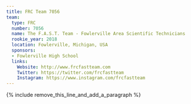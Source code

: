 ```yaml
---
title: FRC Team 7056
team:
  type: FRC
  number: 7056
  name: The F.A.S.T. Team - Fowlerville Area Scientific Technicians
  rookie_year: 2018
  location: Fowlerville, Michigan, USA
  sponsors:
  - Fowlerville High School
  links:
    Website: http://www.frcfastteam.com
    Twitter: https://twitter.com/frcfastteam
    Instagram: https://www.instagram.com/frcfastteam
---
```


{% include remove_this_line_and_add_a_paragraph %}